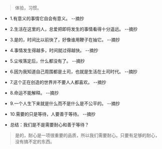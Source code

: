 >体验，习惯。

- 1.有意义的事情它自会有意义。 --摘抄

- 2.生活在这里的人，总爱把即将发生的事情看得十分遥远。 --摘抄

- 3.是的，时间比以前快了，好像谁用鞭子在抽它。 --摘抄

- 4.事情发生得越多，时间就过得越快。 --摘抄

- 5.尘埃落定后，什么都没有了。 --摘抄

- 6.因为我知道自己周围都是土司，也就是生活在土司时代。 --摘抄

- 7.这个正在创造的世界并不要人人都喜欢。 --摘抄

- 8.命运不能解释。 --摘抄

- 9.一个人生下来就是什么而不是什么是不公平的。 --摘抄

- 10.需要的只是等待，人要善于等待。 --摘抄

- 总结：我们是不是需要耐心和善于等待？

>是的，耐心是一项很重要的品质，所以我们需要耐心。只要有足够的耐心，没有搞不定的东西。
